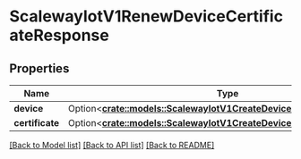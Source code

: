 # ScalewayIotV1RenewDeviceCertificateResponse

## Properties

Name | Type | Description | Notes
------------ | ------------- | ------------- | -------------
**device** | Option<[**crate::models::ScalewayIotV1CreateDeviceResponseDevice**](scaleway_iot_v1_CreateDeviceResponse_device.md)> |  | [optional]
**certificate** | Option<[**crate::models::ScalewayIotV1CreateDeviceResponseCertificate**](scaleway_iot_v1_CreateDeviceResponse_certificate.md)> |  | [optional]

[[Back to Model list]](../README.md#documentation-for-models) [[Back to API list]](../README.md#documentation-for-api-endpoints) [[Back to README]](../README.md)


